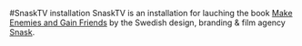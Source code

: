 #SnaskTV installation
SnaskTV is an installation for lauching the book [Make Enemies and Gain Friends](http://snask.com/about-us/#/make-enemies-2/) by the Swedish design, branding & film agency [Snask](http://snask.com).